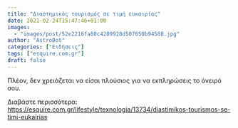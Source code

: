```yaml
---
title: "Διαστημικός τουρισμός σε τιμή ευκαιρίας"
date: 2021-02-24T15:47:46+01:00
images:
  - "images/post/52e2216fa80c4209928d507650b94588.jpg"
author: "AstroBot"
categories: ["Ειδήσεις"]
tags: ["esquire.com.gr"]
draft: false
---
```


Πλέον, δεν χρειάζεται να είσαι πλούσιος για να εκπληρώσεις το όνειρό σου.

Διαβάστε περισσότερα: https://esquire.com.gr/lifestyle/texnologia/13734/diastimikos-tourismos-se-timi-eukairias
